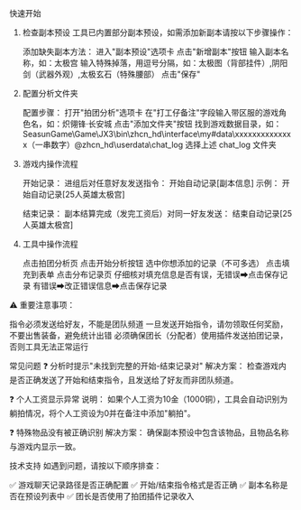 快速开始
1. 检查副本预设
工具已内置部分副本预设，如需添加新副本请按以下步骤操作：

    添加缺失副本方法：
    进入"副本预设"选项卡
    点击"新增副本"按钮
    输入副本名称，如：太极宫
    输入特殊掉落，用逗号分隔，如：太极图（背部挂件）,阴阳剑（武器外观）,太极玄石（特殊腰部）
    点击"保存"

2. 配置分析文件夹

    配置步骤：
    打开"拍团分析"选项卡
    在"打工仔备注"字段输入带区服的游戏角色名，如：炽翎锋·长安城
    点击"添加文件夹"按钮
    找到游戏数据目录，如：SeasunGame\Game\JX3\bin\zhcn_hd\interface\my#data\xxxxxxxxxxxxxx（一串数字）@zhcn_hd\userdata\chat_log
    选择上述 chat_log 文件夹

3. 游戏内操作流程

    开始记录：
    进组后对任意好友发送指令：
    开始自动记录[副本信息]
    示例：
    开始自动记录[25人英雄太极宫]

    结束记录：
    副本结算完成（发完工资后）对同一好友发送：
    结束自动记录[25人英雄太极宫]

3. 工具中操作流程

    点击拍团分析页
    点击开始分析按钮
    选中你想添加的记录（不可多选）
    点击填充到表单
    点击分布记录页
    仔细核对填充信息是否有误，无错误➡点击保存记录
        有错误➡改正错误信息➡点击保存记录

⚠️ 重要注意事项：

指令必须发送给好友，不能是团队频道
一旦发送开始指令，请勿领取任何奖励，不要出售装备，避免统计出错
必须确保团长（分配者）使用插件发送拍团记录，否则工具无法正常运行

常见问题
❓ 分析时提示"未找到完整的开始-结束记录对"
解决方案： 检查游戏内是否正确发送了开始和结束指令，且发送给了好友而非团队频道。

❓ 个人工资显示异常
说明： 如果个人工资为10金（1000铜），工具会自动识别为躺拍情况，将个人工资设为0并在备注中添加"躺拍"。

❓ 特殊物品没有被正确识别
解决方案： 确保副本预设中包含该物品，且物品名称与游戏内显示一致。

技术支持
如遇到问题，请按以下顺序排查：

✅ 游戏聊天记录路径是否正确配置
✅ 开始/结束指令格式是否正确
✅ 副本名称是否在预设列表中
✅ 团长是否使用了拍团插件记录收入